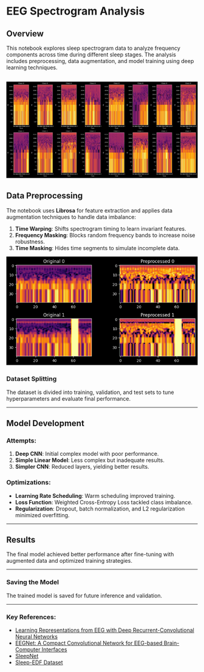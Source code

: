 # EEG Spectrogram Analysis

## Overview
This notebook explores sleep spectrogram data to analyze frequency components across time during different sleep stages. The analysis includes preprocessing, data augmentation, and model training using deep learning techniques.

![alt text](charts/image2.png)
---


## Data Preprocessing
The notebook uses **Librosa** for feature extraction and applies data augmentation techniques to handle data imbalance:
1. **Time Warping**: Shifts spectrogram timing to learn invariant features.
2. **Frequency Masking**: Blocks random frequency bands to increase noise robustness.
3. **Time Masking**: Hides time segments to simulate incomplete data.

![alt text](charts/image.png)
### Dataset Splitting
The dataset is divided into training, validation, and test sets to tune hyperparameters and evaluate final performance.

---

## Model Development
### Attempts:
1. **Deep CNN**: Initial complex model with poor performance.
2. **Simple Linear Model**: Less complex but inadequate results.
3. **Simpler CNN**: Reduced layers, yielding better results.

### Optimizations:
- **Learning Rate Scheduling**: Warm scheduling improved training.
- **Loss Function**: Weighted Cross-Entropy Loss tackled class imbalance.
- **Regularization**: Dropout, batch normalization, and L2 regularization minimized overfitting.

---

## Results
The final model achieved better performance after fine-tuning with augmented data and optimized training strategies.

---

### Saving the Model
The trained model is saved for future inference and validation.

--- 
### Key References:
- [Learning Representations from EEG with Deep Recurrent-Convolutional Neural Networks](https://paperswithcode.com/paper/learning-representations-from-eeg-with-deep)  
- [EEGNet: A Compact Convolutional Network for EEG-based Brain-Computer Interfaces](https://paperswithcode.com/paper/eegnet-a-compact-convolutional-network-for)  
- [SleepNet](https://github.com/akaraspt/tinysleepnet)  
- [Sleep-EDF Dataset](https://www.physionet.org/content/sleep-edfx/1.0.0/#files-panel)